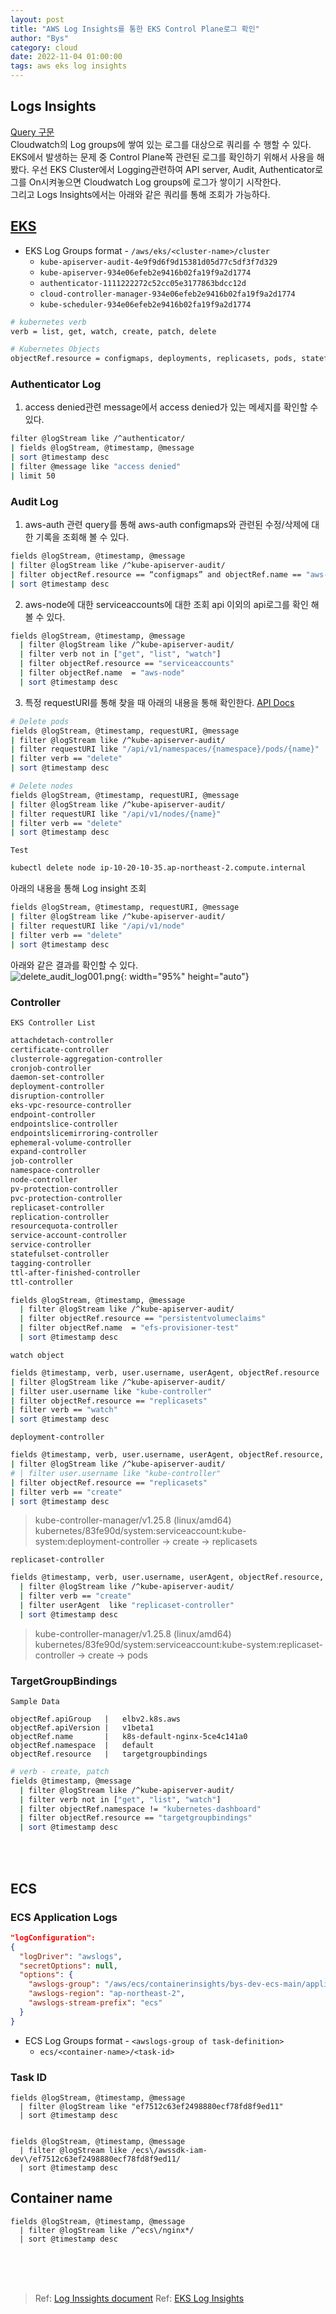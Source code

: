 ```yaml
---
layout: post
title: "AWS Log Insights를 통한 EKS Control Plane로그 확인"
author: "Bys"
category: cloud
date: 2022-11-04 01:00:00
tags: aws eks log insights
---
```



## Logs Insights
[Query 구문](https://docs.aws.amazon.com/ko_kr/AmazonCloudWatch/latest/logs/CWL_QuerySyntax.html)  
Cloudwatch의 Log groups에 쌓여 있는 로그를 대상으로 쿼리를 수 행할 수 있다.  
EKS에서 발생하는 문제 중 Control Plane쪽 관련된 로그를 확인하기 위해서 사용을 해봤다. 우선 EKS Cluster에서 Logging관련하여 API server, Audit, Authenticator로그를 On시켜놓으면 Cloudwatch Log groups에 로그가 쌓이기 시작한다.  
그리고 Logs Insights에서는 아래와 같은 쿼리를 통해 조회가 가능하다.  


## [EKS](https://aws.amazon.com/ko/premiumsupport/knowledge-center/eks-get-control-plane-logs/) 
- EKS Log Groups format - `/aws/eks/<cluster-name>/cluster`
    - `kube-apiserver-audit-4e9f9d6f9d15381d05d77c5df3f7d329`
    - `kube-apiserver-934e06efeb2e9416b02fa19f9a2d1774`
    - `authenticator-1111222272c52cc05e3177863bdcc12d`
    - `cloud-controller-manager-934e06efeb2e9416b02fa19f9a2d1774`
    - `kube-scheduler-934e06efeb2e9416b02fa19f9a2d1774`
    
```bash
# kubernetes verb
verb = list, get, watch, create, patch, delete

# Kubernetes Objects
objectRef.resource = configmaps, deployments, replicasets, pods, statefulsets, persistentvolumeclaims, serviceaccounts, targetgroupbindings ......

```

### Authenticator Log
1. access denied관련
message에서 access denied가 있는 메세지를 확인할 수 있다. 
```bash
filter @logStream like /^authenticator/
| fields @logStream, @timestamp, @message
| sort @timestamp desc
| filter @message like "access denied"
| limit 50
```


### Audit Log
1. aws-auth 관련
query를 통해 aws-auth configmaps와 관련된 수정/삭제에 대한 기록을 조회해 볼 수 있다. 
```bash
fields @logStream, @timestamp, @message
| filter @logStream like /^kube-apiserver-audit/
| filter objectRef.resource == “configmaps” and objectRef.name == "aws-auth" and (verb == “patch” or verb == "delete")
| sort @timestamp desc
```

2. aws-node에 대한 serviceaccounts에 대한 조회 api 이외의 api로그를 확인 해 볼 수 있다. 
```bash
fields @logStream, @timestamp, @message
  | filter @logStream like /^kube-apiserver-audit/
  | filter verb not in ["get", "list", "watch"]
  | filter objectRef.resource == "serviceaccounts"
  | filter objectRef.name  = "aws-node"
  | sort @timestamp desc
```


3. 특정 requestURI를 통해 찾을 때 아래의 내용을 통해 확인한다. [API Docs](https://kubernetes.io/docs/reference/generated/kubernetes-api/v1.24/#-strong-api-overview-strong-)
```bash
# Delete pods
fields @logStream, @timestamp, requestURI, @message
| filter @logStream like /^kube-apiserver-audit/
| filter requestURI like "/api/v1/namespaces/{namespace}/pods/{name}"
| filter verb == "delete"
| sort @timestamp desc

# Delete nodes
fields @logStream, @timestamp, requestURI, @message
| filter @logStream like /^kube-apiserver-audit/
| filter requestURI like "/api/v1/nodes/{name}"
| filter verb == "delete"
| sort @timestamp desc
```

`Test`  
```bash
kubectl delete node ip-10-20-10-35.ap-northeast-2.compute.internal
```

아래의 내용을 통해 Log insight 조회 
```bash
fields @logStream, @timestamp, requestURI, @message
| filter @logStream like /^kube-apiserver-audit/
| filter requestURI like "/api/v1/node"
| filter verb == "delete"
| sort @timestamp desc
```

아래와 같은 결과를 확인할 수 있다.  
![delete_audit_log001.png](/_assets/it/cloud/eks/delete_audit_log001.png){: width="95%" height="auto"}  

### Controller
`EKS Controller List`
```txt
attachdetach-controller
certificate-controller
clusterrole-aggregation-controller
cronjob-controller
daemon-set-controller
deployment-controller
disruption-controller
eks-vpc-resource-controller
endpoint-controller
endpointslice-controller
endpointslicemirroring-controller
ephemeral-volume-controller
expand-controller
job-controller
namespace-controller
node-controller
pv-protection-controller
pvc-protection-controller
replicaset-controller
replication-controller
resourcequota-controller
service-account-controller
service-controller
statefulset-controller
tagging-controller
ttl-after-finished-controller
ttl-controller
```

```bash
fields @logStream, @timestamp, @message
  | filter @logStream like /^kube-apiserver-audit/
  | filter objectRef.resource == "persistentvolumeclaims"
  | filter objectRef.name  = "efs-provisioner-test"
  | sort @timestamp desc
```

`watch object`
```bash
fields @timestamp, verb, user.username, userAgent, objectRef.resource
| filter @logStream like /^kube-apiserver-audit/
| filter user.username like "kube-controller"
| filter objectRef.resource == "replicasets"
| filter verb == "watch"
| sort @timestamp desc
```

`deployment-controller`
```bash
fields @timestamp, verb, user.username, userAgent, objectRef.resource, responseObject.code
| filter @logStream like /^kube-apiserver-audit/
# | filter user.username like "kube-controller"
| filter objectRef.resource == "replicasets"
| filter verb == "create"
| sort @timestamp desc
```
> kube-controller-manager/v1.25.8 (linux/amd64) kubernetes/83fe90d/system:serviceaccount:kube-system:deployment-controller -> create -> replicasets

`replicaset-controller`  
```bash
fields @timestamp, verb, user.username, userAgent, objectRef.resource, responseObject.code
  | filter @logStream like /^kube-apiserver-audit/
  | filter verb == "create"
  | filter userAgent  like "replicaset-controller"
  | sort @timestamp desc
```
> kube-controller-manager/v1.25.8 (linux/amd64) kubernetes/83fe90d/system:serviceaccount:kube-system:replicaset-controller -> create -> pods



### TargetGroupBindings
`Sample Data`
```
objectRef.apiGroup	 |   elbv2.k8s.aws
objectRef.apiVersion |   v1beta1
objectRef.name	     |   k8s-default-nginx-5ce4c141a0
objectRef.namespace	 |   default
objectRef.resource	 |   targetgroupbindings
```

```bash
# verb - create, patch
fields @timestamp, @message
  | filter @logStream like /^kube-apiserver-audit/
  | filter verb not in ["get", "list", "watch"]
  | filter objectRef.namespace != "kubernetes-dashboard"
  | filter objectRef.resource == "targetgroupbindings"
  | sort @timestamp desc
```



<br><br>

## ECS

### ECS Application Logs
```json
"logConfiguration": 
{
  "logDriver": "awslogs",
  "secretOptions": null,
  "options": {
    "awslogs-group": "/aws/ecs/containerinsights/bys-dev-ecs-main/application",
    "awslogs-region": "ap-northeast-2",
    "awslogs-stream-prefix": "ecs"
  }
}
```
- ECS Log Groups format - `<awslogs-group of task-definition>`
    - `ecs/<container-name>/<task-id>`

### Task ID
```
fields @logStream, @timestamp, @message
  | filter @logStream like "ef7512c63ef2498880ecf78fd8f9ed11"
  | sort @timestamp desc


fields @logStream, @timestamp, @message
  | filter @logStream like /ecs\/awssdk-iam-dev\/ef7512c63ef2498880ecf78fd8f9ed11/
  | sort @timestamp desc
```

## Container name 
```
fields @logStream, @timestamp, @message
  | filter @logStream like /^ecs\/nginx*/
  | sort @timestamp desc
```


<br><br><br>

> Ref: [Log Inssights document](https://docs.aws.amazon.com/AmazonCloudWatch/latest/logs/AnalyzingLogData.html)
> Ref: [EKS Log Insights](https://aws.amazon.com/premiumsupport/knowledge-center/eks-get-control-plane-logs/ )